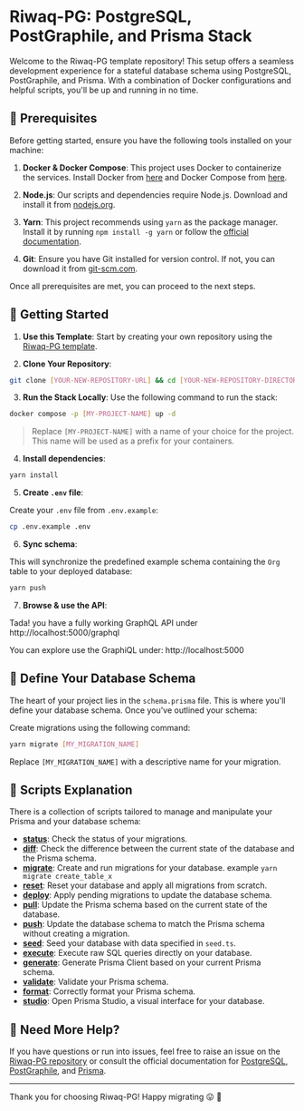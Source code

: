 # Riwaq-PG: PostgreSQL, PostGraphile, and Prisma Stack

Welcome to the Riwaq-PG template repository! This setup offers a seamless development experience for a stateful database schema using PostgreSQL, PostGraphile, and Prisma. With a combination of Docker configurations and helpful scripts, you'll be up and running in no time.

## 📌 Prerequisites

Before getting started, ensure you have the following tools installed on your machine:

1. **Docker & Docker Compose**: This project uses Docker to containerize the services. Install Docker from [here](https://docs.docker.com/get-docker/) and Docker Compose from [here](https://docs.docker.com/compose/install/).
  
2. **Node.js**: Our scripts and dependencies require Node.js. Download and install it from [nodejs.org](https://nodejs.org/).
  
3. **Yarn**: This project recommends using `yarn` as the package manager. Install it by running `npm install -g yarn` or follow the [official documentation](https://classic.yarnpkg.com/en/docs/install/).
  
4. **Git**: Ensure you have Git installed for version control. If not, you can download it from [git-scm.com](https://git-scm.com/).
  
Once all prerequisites are met, you can proceed to the next steps.

## 🚀 Getting Started

1. **Use this Template**:
   Start by creating your own repository using the [Riwaq-PG template](https://github.com/new?template_name=riwaq-pg&template_owner=mahd-dev).

2. **Clone Your Repository**:

```bash
git clone [YOUR-NEW-REPOSITORY-URL] && cd [YOUR-NEW-REPOSITORY-DIRECTORY]
```
3. **Run the Stack Locally**:
  Use the following command to run the stack:

  ```bash
  docker compose -p [MY-PROJECT-NAME] up -d
  ```

> Replace `[MY-PROJECT-NAME]` with a name of your choice for the project. This name will be used as a prefix for your containers.

4. **Install dependencies**:

```bash
yarn install
```

5. **Create `.env` file**:

Create your `.env` file from `.env.example`:

```bash
cp .env.example .env
```

6. **Sync schema**:

This will synchronize the predefined example schema containing the `Org` table to your deployed database:

```bash
yarn push
```

7. **Browse & use the API**:

Tada! you have a fully working GraphQL API under http://localhost:5000/graphql

You can explore use the GraphiQL under: http://localhost:5000

## 📝 Define Your Database Schema

The heart of your project lies in the `schema.prisma` file. This is where you'll define your database schema. Once you've outlined your schema:

Create migrations using the following command:

```bash
yarn migrate [MY_MIGRATION_NAME]
```

Replace `[MY_MIGRATION_NAME]` with a descriptive name for your migration.

## 📜 Scripts Explanation

There is a collection of scripts tailored to manage and manipulate your Prisma and your database schema:

- [**status**](https://www.prisma.io/docs/reference/api-reference/command-reference#migrate-status): Check the status of your migrations.
- [**diff**](https://www.prisma.io/docs/reference/api-reference/command-reference#migrate-diff): Check the difference between the current state of the database and the Prisma schema.
- [**migrate**](https://www.prisma.io/docs/reference/api-reference/command-reference#migrate-dev): Create and run migrations for your database. example `yarn migrate create_table_x`
- [**reset**](https://www.prisma.io/docs/reference/api-reference/command-reference#migrate-reset): Reset your database and apply all migrations from scratch.
- [**deploy**](https://www.prisma.io/docs/reference/api-reference/command-reference#migrate-deploy): Apply pending migrations to update the database schema.
- [**pull**](https://www.prisma.io/docs/reference/api-reference/command-reference#db-pull): Update the Prisma schema based on the current state of the database.
- [**push**](https://www.prisma.io/docs/reference/api-reference/command-reference#db-push): Update the database schema to match the Prisma schema without creating a migration.
- [**seed**](https://www.prisma.io/docs/reference/api-reference/command-reference#db-seed): Seed your database with data specified in `seed.ts`.
- [**execute**](https://www.prisma.io/docs/reference/api-reference/command-reference#db-execute): Execute raw SQL queries directly on your database.
- [**generate**](https://www.prisma.io/docs/reference/api-reference/command-reference#generate): Generate Prisma Client based on your current Prisma schema.
- [**validate**](https://www.prisma.io/docs/reference/api-reference/command-reference#validate): Validate your Prisma schema.
- [**format**](https://www.prisma.io/docs/reference/api-reference/command-reference#format): Correctly format your Prisma schema.
- [**studio**](https://www.prisma.io/docs/reference/api-reference/command-reference#studio): Open Prisma Studio, a visual interface for your database.

## 🧐 Need More Help?

If you have questions or run into issues, feel free to raise an issue on the [Riwaq-PG repository](https://github.com/mahd-dev/riwaq-pg/issues/new) or consult the official documentation for [PostgreSQL](https://www.postgresql.org/docs/), [PostGraphile](https://www.graphile.org/postgraphile/introduction/), and [Prisma](https://www.prisma.io/docs/).

---

Thank you for choosing Riwaq-PG! Happy migrating 😛 🚀

